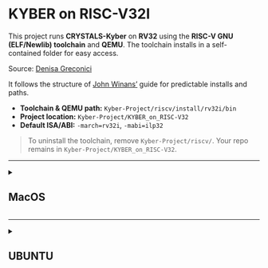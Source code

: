 # KYBER on RISC-V32I

This project runs **CRYSTALS-Kyber** on **RV32** using the **RISC-V GNU (ELF/Newlib) toolchain** and **QEMU**.
The toolchain installs in a self-contained folder for easy access.

Source: [Denisa Greconici](https://github.com/denigreco/Kyber_RISC_V_Thesis)

It follows the structure of [John Winans’](https://github.com/johnwinans/riscv-toolchain-install-guide) guide for predictable installs and paths.

* **Toolchain & QEMU path:** `Kyber-Project/riscv/install/rv32i/bin`
* **Project location:** `Kyber-Project/KYBER_on_RISC-V32`
* **Default ISA/ABI:** `-march=rv32i`, `-mabi=ilp32`

> To uninstall the toolchain, remove `Kyber-Project/riscv/`.
> Your repo remains in `Kyber-Project/KYBER_on_RISC-V32`.

---

<details>
  
<summary>
  
## MacOS 

</summary>

For MacOS at the moment I do not have a solution on how to run it as there were some problems with the gnu toolchain set-up. Besides, most of the repositories used in this project are made to run in Ubuntu.
> In order to have a chance to run it create a case-sensitive file system (sparse image) of 64GB.

---

As a temporary solution is to run Ubuntu VM on MacOS:
- [install UTM](https://mac.getutm.app/)
- [Ubuntu Server for ARM](https://ubuntu.com/download/server/arm) / [Ubuntu Server for Intel](https://ubuntu.com/download/server#architectures)
- look for a youtube video for a detailed set-up instructions

</details>

---

<details>
  
<summary>
  
## UBUNTU

</summary>

> Tested version: Ubuntu 24.04. 

> Minimum version: Ubuntu 20.04.

## 1) Ubuntu prerequisites

```bash
sudo apt update
```

---

## 2) Get the project

```bash
mkdir -p Kyber-Project
cd Kyber-Project
git clone https://github.com/catalin69140/KYBER_on_RISC-V32.git
cd KYBER_on_RISC-V32
```

---

Follow the next sections in order.

---

<details>
  
<summary>

## RISC-V GNU toolchain Installation (Click to Expand) ⚙️

</summary>
  
---

## 1) One-command setup (deps → submodules → toolchain → QEMU)

From the repo root:

```bash
./setup.sh
```

> Note that this can take the better part of an hour or more to complete!

This will:

* Install OS dependencies (idempotent)
* Initialize & update submodules at pinned commits
* Build **rv32i** GNU toolchain + QEMU into `Kyber-Project/riscv/install/rv32i`

Make PATH live in this shell (new shells will have it already):

```bash
source ~/.bashrc
```

<details>
  
<summary>
  
Sanity checks(both tools should come from the same prefix/bin)

</summary>

```bash
which riscv32-unknown-elf-gcc
```

Output:

```bash
/home/catalin-ubuntu/Desktop/Kyber-Project/riscv/install/rv32i/bin/riscv32-unknown-elf-gcc
```
---
```bash
which qemu-system-riscv32
```

Output:

```bash
/home/catalin-ubuntu/Desktop/Kyber-Project/riscv/install/rv32i/bin/qemu-system-riscv32
```
---
```bash
riscv32-unknown-elf-gcc --version
```

Output:

```bash
riscv32-unknown-elf-gcc (g1b306039ac4) 15.1.0
Copyright (C) 2025 Free Software Foundation, Inc.
This is free software; see the source for copying conditions.  There is NO
warranty; not even for MERCHANTABILITY or FITNESS FOR A PARTICULAR PURPOSE.
```
---
```bash
qemu-system-riscv32 --version
```

Output:

```bash
QEMU emulator version 10.1.0 (v10.1.0-60-g562020faa2)
Copyright (c) 2003-2025 Fabrice Bellard and the QEMU Project developers
```
---
```bash
qemu-system-riscv32 -machine help
```

Output:

```bash
Supported machines are:
none                 empty machine
opentitan            RISC-V Board compatible with OpenTitan
sifive_e             RISC-V Board compatible with SiFive E SDK
sifive_u             RISC-V Board compatible with SiFive U SDK
spike                RISC-V Spike board (default)
virt                 RISC-V VirtIO board
```

</details>

---

here next


</details>

---

<details>
<summary>
  
## JDK Set-Up (Click to Expand) ⚙️
  
</summary>
  
---

# JDK Set-Up

This chapter explains how to correctly set the **`JAVA_HOME`** environment variable in an Ubuntu environment and how to specifically configure your system to use **Java 8 (JDK 1.8)**, which is often required for older or legacy projects.

-----

## 1\. Determine the Required JDK Version

This project requires **Java 8 (JDK 1.8)**. If you have newer versions installed, you need to either install Java 8 or switch your system's default Java version to 8.

### 1.1 Check Your Current Version

Run this command in your terminal to check the currently active Java version:

```bash
java -version
```

  * If the output starts with `java version "1.8.0_..."` or `openjdk version "1.8.0_..."`, you are all set for the version requirement and can proceed to **Section 3**.
  * If the version is newer (e.g., 11, 17, or 21), proceed to **Section 1.2**.

### 1.2 Install OpenJDK 8 JRE

If Java 8 is not installed, use the following command to install the OpenJDK 8 Runtime Environment (JRE):

```bash
sudo apt-get update
sudo apt-get install openjdk-8-jre
```

This ensures the necessary Java 8 files are on your system.

-----

## 2\. Switch the System Default to Java 8

When multiple Java versions are installed, Ubuntu uses the `update-alternatives` system to manage which version the `java` command points to.

1.  Execute the following command to view a list of all installed Java executables:

    ```bash
    sudo update-alternatives --config java
    ```

2.  A numbered list will appear. Identify the selection number that corresponds to the **Java 8 path** (it will look similar to `/usr/lib/jvm/java-8-openjdk-amd64/jre/bin/java`).

    ```
      Selection    Path                                            Priority   Status
    ------------------------------------------------------------
      0            /usr/lib/jvm/java-17-openjdk-amd64/bin/java      1711       auto mode
      1            /usr/lib/jvm/java-11-openjdk-amd64/bin/java      1100       manual mode
    * 2            /usr/lib/jvm/java-8-openjdk-amd64/jre/bin/java   1081       manual mode

    Press <enter> to keep the current choice[*], or type selection number:
    ```

3.  Type the corresponding number for **Java 8** and press **Enter**. This sets Java 8 as the new system default.

-----

## 3\. Set the JAVA\_HOME Environment Variable

The `JAVA_HOME` variable is essential for build tools (like Maven, Gradle) and other Java applications to locate the correct JDK installation. This step makes the change permanent for your user.

### 3.1 Find the JDK 8 Path

You need the path to the Java 8 installation directory (the folder that contains the `bin` directory). For OpenJDK 8, this path is typically:

```
/usr/lib/jvm/java-8-openjdk-amd64
```

*Note: If your system uses a different naming convention, find the correct path in the list generated in Section 2, but use the path *without* the `/jre/bin/java` suffix.*

### 3.2 Edit the Shell Configuration File

1.  Open your user's shell configuration file, usually **`~/.bashrc`**:

    ```bash
    nano ~/.bashrc
    ```

2.  Add the following lines to the end of the file, ensuring you use your specific Java 8 path:

    ```bash
    # Setting JAVA_HOME to Java 8 (JDK 1.8) for this project requirement
    export JAVA_HOME=/usr/lib/jvm/java-8-openjdk-amd64
    # Optionally, add the JDK's bin directory to your PATH
    export PATH=$JAVA_HOME/bin:$PATH
    ```
    
    *Note: Typing these commands in the terminal is possible but it will only hold in the current terminal. Closing the terminal it resets the JDK.*
    
4.  Save the file (**Ctrl+O**, then **Enter** in `nano`) and exit (**Ctrl+X** in `nano`).

### 3.3 Apply Changes

Reload the configuration file so the new variable takes effect in your current terminal session:

```bash
source ~/.bashrc
```

-----

## 4\. Verification

Confirm that both the system default and the `JAVA_HOME` variable are pointing to Java 8.

1.  **Verify `JAVA_HOME`:**

    ```bash
    echo $JAVA_HOME
    ```

    Output should show the Java 8 installation path.

2.  **Verify Java Version:**

    ```bash
    java -version
    ```

    Output should start with `java version "1.8.0_..."`.

You can now use your required project tools and run Java applications, as they will correctly identify and use the Java 8 installation.

</details>

---

<details>
  
<summary>

## Install SBT (Click to Expand) ⚙️

</summary>

---

here

</details>

---

<details>
  
<summary>

## Install Verilator (Click to Expand) ⚙️

</summary>

Repo: [Verilator](https://www.veripool.org/verilator/)
---

here

</details>

---

<details>
  
<summary>

## Clone Source (Click to Expand) ⚙️

</summary>

Repo: [Kyber_RISC_V_Thesis](https://github.com/denigreco/Kyber_RISC_V_Thesis.git)

---

Inside `Kyber-Project/KYBER_on_RISC-V32`:

```bash
git clone https://github.com/denigreco/Kyber_RISC_V_Thesis.git
```

</details>

---

<details>
  
<summary>

## Clone the pqriscv-vexriscv repository (Click to Expand) ⚙️

</summary>

Repo: [pqriscv-vexriscv](https://github.com/mupq/pqriscv-vexriscv.git)

---

Inside `Kyber-Project/KYBER_on_RISC-V32`:

```bash
git clone https://github.com/mupq/pqriscv-vexriscv.git
```

</details>

---

</details>
